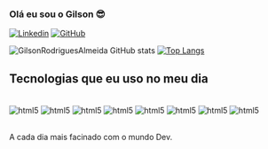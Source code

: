 ### Olá eu sou o Gilson 😎

[![Linkedin](https://img.shields.io/badge/LinkedIn-0077B5?style=for-the-badge&logo=linkedin&logoColor=white)](www.linkedin.com/in/gilson-rodrigues-de-almeida) [![GitHub](https://img.shields.io/badge/GitHub-100000?style=for-the-badge&logo=github&logoColor=white)](https://github.com/GilsonRodriguesAlmeida)

![GilsonRodriguesAlmeida GitHub stats](https://github-readme-stats.vercel.app/api?username=GilsonRodriguesAlmeida&show_icons=true&theme=radical) [![Top Langs](https://github-readme-stats.vercel.app/api/top-langs/?username=GilsonRodriguesAlmeida&layout=compactlangs_count=9&theme=radical)](https://github.com/anuraghazra/github-readme-stats)

## Tecnologias que eu uso no meu dia

<div style="display: inline_block"><br/>
    <img align="center" alt="html5" src="https://img.shields.io/badge/HTML5-E34F26?style=for-the-badge&logo=html5&logoColor=white"/>
    <img align="center" alt="html5" src="https://img.shields.io/badge/CSS3-1572B6?style=for-the-badge&logo=css3&logoColor=white"/>
    <img align="center" alt="html5" src="https://img.shields.io/badge/Python-14354C?style=for-the-badge&logo=python&logoColor=white"/>
    <img align="center" alt="html5" src="https://img.shields.io/badge/Java-ED8B00?style=for-the-badge&logo=java&logoColor=white"/>
    <img align="center" alt="html5" src="https://img.shields.io/badge/JavaScript-F7DF1E?style=for-the-badge&logo=javascript&logoColor=black"/>
    <img align="center" alt="html5" src="https://img.shields.io/badge/TypeScript-007ACC?style=for-the-badge&logo=typescript&logoColor=white"/>
    <img align="center" alt="html5" src="https://img.shields.io/badge/React-20232A?style=for-the-badge&logo=react&logoColor=61DAFB"/>
    <img align="center" alt="html5" src="https://img.shields.io/badge/Spring-6DB33F?style=for-the-badge&logo=spring&logoColor=white"/>
</div><br/>

A cada dia mais facinado com o mundo Dev.
